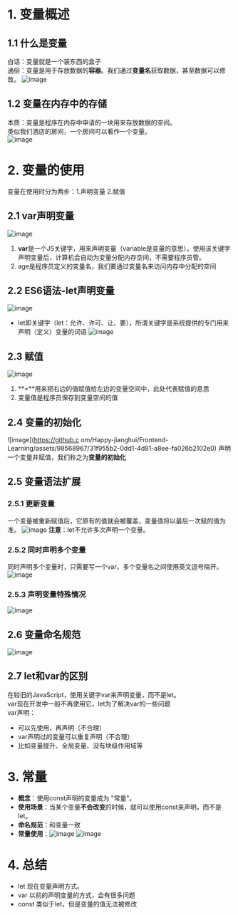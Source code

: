 # 1. 变量概述
## 1.1 什么是变量
白话：变量就是一个装东西的盒子  
通俗：变量是用于存放数据的**容器**。我们通过**变量名**获取数据，甚至数据可以修改。
![image](https://github.com/Happy-jianghui/Frontend-Learning/assets/98568967/736c9086-b7e4-4ae2-a116-d85bcda56dff)

## 1.2 变量在内存中的存储
本质：变量是程序在内存中申请的一块用来存放数据的空间。  
类似我们酒店的房间，一个房间可以看作一个变量。  
![image](https://github.com/Happy-jianghui/Frontend-Learning/assets/98568967/fa465afa-2d2d-4e05-b0ef-34fd04ee5ab4)

# 2. 变量的使用
变量在使用时分为两步：1.声明变量 2.赋值

## 2.1 var声明变量
![image](https://github.com/Happy-jianghui/Frontend-Learning/assets/98568967/1177d715-f95d-495f-abf4-e93e82d2b7d7)
 1. **var**是一个JS关键字，用来声明变量（variable是变量的意思）。使用该关键字声明变量后，计算机会自动为变量分配内存空间，不需要程序员管。
 2. age是程序员定义的变量名，我们要通过变量名来访问内存中分配的空间

## 2.2 ES6语法-let声明变量
![image](https://github.com/Happy-jianghui/Frontend-Learning/assets/98568967/fd86d115-b235-4d83-8df0-34c222ffe2e2)
 - let即关键字（let：允许、许可、让、要），所谓关键字是系统提供的专门用来声明（定义）变量的词语
![image](https://github.com/Happy-jianghui/Frontend-Learning/assets/98568967/4d98d802-bb9f-4c74-91eb-8f409c9241b8)

## 2.3 赋值
![image](https://github.com/Happy-jianghui/Frontend-Learning/assets/98568967/babac385-7ca9-4ea3-99c5-387af4fb02ee)
 1. **=**用来把右边的值赋值给左边的变量空间中，此处代表赋值的意思
 2. 变量值是程序员保存到变量空间的值

## 2.4 变量的初始化
![image](https://github.c om/Happy-jianghui/Frontend-Learning/assets/98568967/31f955b2-0dd1-4d81-a8ee-fa026b2102e0)
声明一个变量并赋值，我们称之为**变量的初始化**

## 2.5 变量语法扩展
### 2.5.1 更新变量
一个变量被重新赋值后，它原有的值就会被覆盖，变量值将以最后一次赋的值为准。
![image](https://github.com/Happy-jianghui/Frontend-Learning/assets/98568967/9230448f-7af3-4f8b-9fc5-6fe5d5301534)
**注意**：let不允许多次声明一个变量。

### 2.5.2 同时声明多个变量
同时声明多个变量时，只需要写一个var，多个变量名之间使用英文逗号隔开。
![image](https://github.com/Happy-jianghui/Frontend-Learning/assets/98568967/56420f08-70b9-4184-9ecb-f6c5613f3d59)

### 2.5.3 声明变量特殊情况
![image](https://github.com/Happy-jianghui/Frontend-Learning/assets/98568967/327b0716-4165-46eb-a4ca-eced7ecb2c4e)

## 2.6 变量命名规范
![image](https://github.com/Happy-jianghui/Frontend-Learning/assets/98568967/2ee4650a-af30-483c-9265-7f71abd3ccdc)


## 2.7 let和var的区别
在较旧的JavaScript，使用关键字var来声明变量，而不是let。  
var现在开发中一般不再使用它，let为了解决var的一些问题  
var声明：  
 - 可以先使用，再声明（不合理）
 - var声明过的变量可以重复声明（不合理）
 - 比如变量提升、全局变量、没有块级作用域等


# 3. 常量
 - **概念**：使用const声明的变量成为 "常量"。
 - **使用场景**：当某个变量**不会改变**的时候，就可以使用const来声明，而不是let。
 - **命名规范**：和变量一致
 - **常量使用**：![image](https://github.com/Happy-jianghui/Frontend-Learning/assets/98568967/e4f21c32-a2e7-4b4b-bc52-009c34fc10d0)
![image](https://github.com/Happy-jianghui/Frontend-Learning/assets/98568967/a6b5de52-2377-4805-a6ad-acad7af58795)

# 4. 总结
- let 现在变量声明方式。
- var 以前的声明变量的方式，会有很多问题
- const 类似于let，但是变量的值无法被修改








